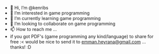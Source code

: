 - 👋 Hi, I’m @kenribs
- 👀 I’m interested in game programming
- 🌱 I’m currently learning game programming
- 💞️ I’m looking to collaborate on game programming
- 📫 How to reach me ...
- if you got PDF's (game programming any kind/language) to share for free :< would be nice to send it to emman.heyrana@gmail.com ... thanks! :D

<!---
kenribs/kenribs is a ✨ special ✨ repository because its `README.md` (this file) appears on your GitHub profile.
You can click the Preview link to take a look at your changes.
--->

